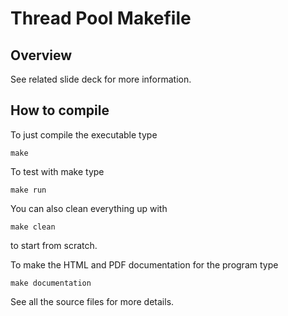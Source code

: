 # Thread Pool Makefile

## Overview

See related slide deck for more information.

## How to compile

To just compile the executable type 

`make`

To test with make type

`make run`

You can also clean everything up with

`make clean`

to start from scratch.

To make the HTML and PDF documentation for the program type

`make documentation`

See all the source files for more details.


